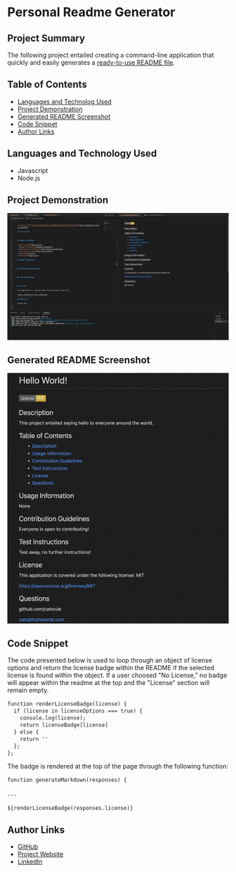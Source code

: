 # Personal Readme Generator

## Project Summary

The following project entailed creating a command-line application that quickly and easily generates a [ready-to-use README file](https://github.com/lilyannekot/readme-generator). 

## Table of Contents

* [Languages and Technolog Used](#languages-and-technology-used)
* [Project Demonstration](#project-demonstration)
* [Generated README Screenshot](#generated-readme-screenshot)
* [Code Snippet](#code-snippet)
* [Author Links](#author-links)

## Languages and Technology Used

* Javascript
* Node.js

## Project Demonstration

![Readme Generator Video](Assets/Readme-Generator-Video.gif)

## Generated README Screenshot

![Generated Readme Example](Assets/Readme-Generator-Screenshot.png)

## Code Snippet

The code presented below is used to loop through an object of license options and return the license badge within the README if the selected license is found within the object. If a user choosed "No License," no badge will appear within the readme at the top and the "License" section will remain empty.

```
function renderLicenseBadge(license) {
  if (license in licenseOptions === true) {
    console.log(license);
    return licenseBadge[license]
  } else {
    return ''
  };
};

```

The badge is rendered at the top of the page through the following function:
```
function generateMarkdown(responses) {

...

${renderLicenseBadge(responses.license)}

```

## Author Links 

* [GitHub](https://github.com/lilyannekot)
* [Project Website](https://github.com/lilyannekot/readme-generator)
* [LinkedIn](https://www.linkedin.com/in/lilykot/)